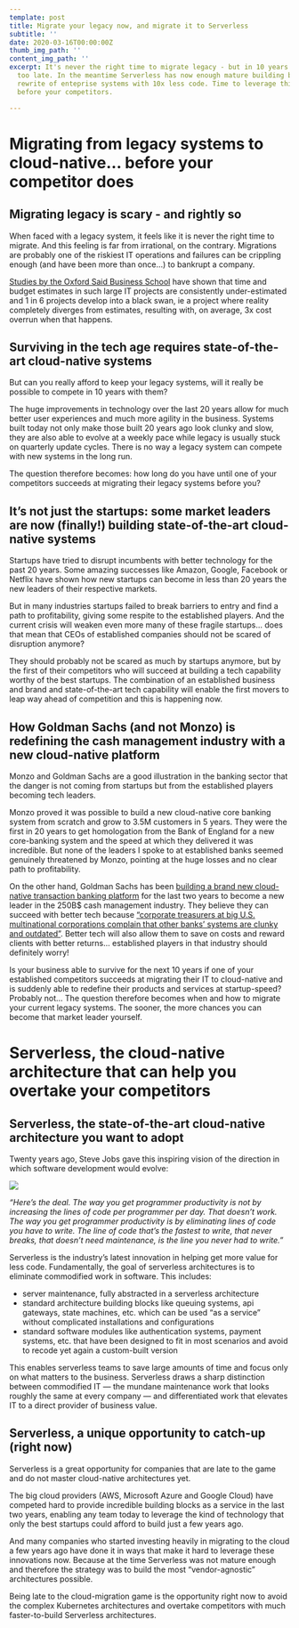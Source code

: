 ```yaml
---
template: post
title: Migrate your legacy now, and migrate it to Serverless
subtitle: ''
date: 2020-03-16T00:00:00Z
thumb_img_path: ''
content_img_path: ''
excerpt: It's never the right time to migrate legacy - but in 10 years it will be
  too late. In the meantime Serverless has now enough mature building blocks to enable
  rewrite of enteprise systems with 10x less code. Time to leverage this opportunity
  before your competitors.

---
```

# Migrating from legacy systems to cloud-native... before your competitor does

## Migrating legacy is scary - and rightly so

When faced with a legacy system, it feels like it is never the right time to migrate. And this feeling is far from irrational, on the contrary. Migrations are probably one of the riskiest IT operations and failures can be crippling enough (and have been more than once…) to bankrupt a company.

[Studies by the Oxford Said Business School](http://eureka.sbs.ox.ac.uk/897/1/WP_2011_08_15.pdf) have shown that time and budget estimates in such large IT projects are consistently under-estimated and 1 in 6 projects develop into a black swan, ie a project where reality completely diverges from estimates, resulting with, on average, 3x cost overrun when that happens.

## Surviving in the tech age requires state-of-the-art cloud-native systems

But can you really afford to keep your legacy systems, will it really be possible to compete in 10 years with them?

The huge improvements in technology over the last 20 years allow for much better user experiences and much more agility in the business. Systems built today not only make those built 20 years ago look clunky and slow, they are also able to evolve at a weekly pace while legacy is usually stuck on quarterly update cycles. There is no way a legacy system can compete with new systems in the long run.

The question therefore becomes: how long do you have until one of your competitors succeeds at migrating their legacy systems before you?

## It’s not just the startups: some market leaders are now (finally!) building state-of-the-art cloud-native systems

Startups have tried to disrupt incumbents with better technology for the past 20 years. Some amazing successes like Amazon, Google, Facebook or Netflix have shown how new startups can become in less than 20 years the new leaders of their respective markets.

But in many industries startups failed to break barriers to entry and find a path to profitability, giving some respite to the established players. And the current crisis will weaken even more many of these fragile startups... does that mean that CEOs of established companies should not be scared of disruption anymore?

They should probably not be scared as much by startups anymore, but by the first of their competitors who will succeed at building a tech capability worthy of the best startups. The combination of an established business and brand and state-of-the-art tech capability will enable the first movers to leap way ahead of competition and this is happening now.

## How Goldman Sachs (and not Monzo) is redefining the cash management industry with a new cloud-native platform

Monzo and Goldman Sachs are a good illustration in the banking sector that the danger is not coming from startups but from the established players becoming tech leaders.

Monzo proved it was possible to build a new cloud-native core banking system from scratch and grow to 3.5M customers in 5 years. They were the first in 20 years to get homologation from the Bank of England for a new core-banking system and the speed at which they delivered it was incredible. But none of the leaders I spoke to at established banks seemed genuinely threatened by Monzo, pointing at the huge losses and no clear path to profitability.

On the other hand, Goldman Sachs has been [building a brand new cloud-native transaction banking platform](https://www.oliverwyman.com/content/dam/oliver-wyman/v2/publications/2019/sept/greenfield-corporate-banking.pdf) for the last two years to become a new leader in the 250B$ cash management industry. They believe they can succeed with better tech because [“corporate treasurers at big U.S. multinational corporations complain that other banks’ systems are clunky and outdated”](https://www.reuters.com/article/us-goldman-sachs-cash-management-exclusi/exclusive-goldman-sachs-on-course-to-launch-cash-management-in-mid-2020-idUSKCN1P50DC). Better tech will also allow them to save on costs and reward clients with better returns... established players in that industry should definitely worry!

Is your business able to survive for the next 10 years if one of your established competitors succeeds at migrating their IT to cloud-native and is suddenly able to redefine their products and services at startup-speed? Probably not... The question therefore becomes when and how to migrate your current legacy systems. The sooner, the more chances you can become that market leader yourself.

# Serverless, the cloud-native architecture that can help you overtake your competitors

## Serverless, the state-of-the-art cloud-native architecture you want to adopt

Twenty years ago, Steve Jobs gave this inspiring vision of the direction in which software development would evolve:

![](/images/steve-jobs.png)

_“Here’s the deal. The way you get programmer productivity is not by increasing the lines of code per programmer per day. That doesn’t work. The way you get programmer productivity is by eliminating lines of code you have to write. The line of code that’s the fastest to write, that never breaks, that doesn’t need maintenance, is the line you never had to write.”_

Serverless is the industry’s latest innovation in helping get more value for less code. Fundamentally, the goal of serverless architectures is to eliminate commodified work in software. This includes:

* server maintenance, fully abstracted in a serverless architecture
* standard architecture building blocks like queuing systems, api gateways, state machines, etc. which can be used “as a service” without complicated installations and configurations
* standard software modules like authentication systems, payment systems, etc. that have been designed to fit in most scenarios and avoid to recode yet again a custom-built version

This enables serverless teams to save large amounts of time and focus only on what matters to the business. Serverless draws a sharp distinction between commodified IT — the mundane maintenance work that looks roughly the same at every company — and differentiated work that elevates IT to a direct provider of business value.

## Serverless, a unique opportunity to catch-up (right now)

Serverless is a great opportunity for companies that are late to the game and do not master cloud-native architectures yet.

The big cloud providers (AWS, Microsoft Azure and Google Cloud) have competed hard to provide incredible building blocks as a service in the last two years, enabling any team today to leverage the kind of technology that only the best startups could afford to build just a few years ago.

And many companies who started investing heavily in migrating to the cloud a few years ago have done it in ways that make it hard to leverage these innovations now. Because at the time Serverless was not mature enough and therefore the strategy was to build the most “vendor-agnostic” architectures possible.

Being late to the cloud-migration game is the opportunity right now to avoid the complex Kubernetes architectures and overtake competitors with much faster-to-build Serverless architectures.